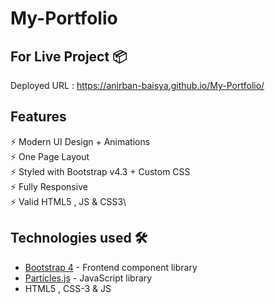 # My-Portfolio


## For Live Project 📦

Deployed URL : https://anirban-baisya.github.io/My-Portfolio/


## Features

⚡️ Modern UI Design + Animations\
⚡️ One Page Layout\
⚡️ Styled with Bootstrap v4.3 + Custom CSS\
⚡️ Fully Responsive\
⚡️ Valid HTML5 , JS & CSS3\



## Technologies used 🛠️

- [Bootstrap 4](https://getbootstrap.com/docs/4.3/getting-started/introduction/) - Frontend component library
- [Particles.js](https://github.com/VincentGarreau/particles.js/) - JavaScript library
-  HTML5 , CSS-3 & JS
